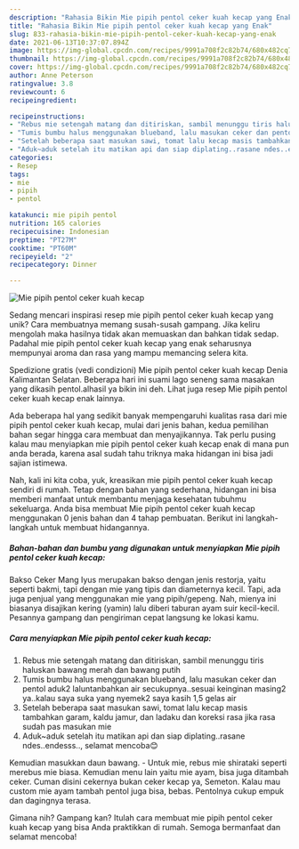 ```yaml
---
description: "Rahasia Bikin Mie pipih pentol ceker kuah kecap yang Enak"
title: "Rahasia Bikin Mie pipih pentol ceker kuah kecap yang Enak"
slug: 833-rahasia-bikin-mie-pipih-pentol-ceker-kuah-kecap-yang-enak
date: 2021-06-13T10:37:07.894Z
image: https://img-global.cpcdn.com/recipes/9991a708f2c82b74/680x482cq70/mie-pipih-pentol-ceker-kuah-kecap-foto-resep-utama.jpg
thumbnail: https://img-global.cpcdn.com/recipes/9991a708f2c82b74/680x482cq70/mie-pipih-pentol-ceker-kuah-kecap-foto-resep-utama.jpg
cover: https://img-global.cpcdn.com/recipes/9991a708f2c82b74/680x482cq70/mie-pipih-pentol-ceker-kuah-kecap-foto-resep-utama.jpg
author: Anne Peterson
ratingvalue: 3.8
reviewcount: 6
recipeingredient:

recipeinstructions:
- "Rebus mie setengah matang dan ditiriskan, sambil menunggu tiris haluskan bawang merah dan bawang putih"
- "Tumis bumbu halus menggunakan blueband, lalu masukan ceker dan pentol aduk2 laluntanbahkan air secukupnya..sesuai keinginan masing2 ya..kalau saya suka yang nyemek2 saya kasih 1,5 gelas air"
- "Setelah beberapa saat masukan sawi, tomat lalu kecap masis tambahkan garam, kaldu jamur, dan ladaku dan koreksi rasa jika rasa sudah pas masukan mie"
- "Aduk~aduk setelah itu matikan api dan siap diplating..rasane ndes..endesss.., selamat mencoba😊"
categories:
- Resep
tags:
- mie
- pipih
- pentol

katakunci: mie pipih pentol 
nutrition: 165 calories
recipecuisine: Indonesian
preptime: "PT27M"
cooktime: "PT60M"
recipeyield: "2"
recipecategory: Dinner

---
```



![Mie pipih pentol ceker kuah kecap](https://img-global.cpcdn.com/recipes/9991a708f2c82b74/680x482cq70/mie-pipih-pentol-ceker-kuah-kecap-foto-resep-utama.jpg)

Sedang mencari inspirasi resep mie pipih pentol ceker kuah kecap yang unik? Cara membuatnya memang susah-susah gampang. Jika keliru mengolah maka hasilnya tidak akan memuaskan dan bahkan tidak sedap. Padahal mie pipih pentol ceker kuah kecap yang enak seharusnya mempunyai aroma dan rasa yang mampu memancing selera kita.

Spedizione gratis (vedi condizioni) Mie pipih pentol ceker kuah kecap Denia Kalimantan Selatan. Beberapa hari ini suami lago seneng sama masakan yang dikasih pentol.alhasil ya bikin ini deh. Lihat juga resep Mie pipih pentol ceker kuah kecap enak lainnya.

Ada beberapa hal yang sedikit banyak mempengaruhi kualitas rasa dari mie pipih pentol ceker kuah kecap, mulai dari jenis bahan, kedua pemilihan bahan segar hingga cara membuat dan menyajikannya. Tak perlu pusing kalau mau menyiapkan mie pipih pentol ceker kuah kecap enak di mana pun anda berada, karena asal sudah tahu triknya maka hidangan ini bisa jadi sajian istimewa.


Nah, kali ini kita coba, yuk, kreasikan mie pipih pentol ceker kuah kecap sendiri di rumah. Tetap dengan bahan yang sederhana, hidangan ini bisa memberi manfaat untuk membantu menjaga kesehatan tubuhmu sekeluarga. Anda bisa membuat Mie pipih pentol ceker kuah kecap menggunakan 0 jenis bahan dan 4 tahap pembuatan. Berikut ini langkah-langkah untuk membuat hidangannya.

<!--inarticleads1-->

##### Bahan-bahan dan bumbu yang digunakan untuk menyiapkan Mie pipih pentol ceker kuah kecap:



Bakso Ceker Mang Iyus merupakan bakso dengan jenis restorja, yaitu seperti bakmi, tapi dengan mie yang tipis dan diameternya kecil. Tapi, ada juga penjual yang menggunakan mie yang pipih/gepeng. Nah, mienya ini biasanya disajikan kering (yamin) lalu diberi taburan ayam suir kecil-kecil. Pesannya gampang dan pengiriman cepat langsung ke lokasi kamu. 

<!--inarticleads2-->

##### Cara menyiapkan Mie pipih pentol ceker kuah kecap:

1. Rebus mie setengah matang dan ditiriskan, sambil menunggu tiris haluskan bawang merah dan bawang putih
1. Tumis bumbu halus menggunakan blueband, lalu masukan ceker dan pentol aduk2 laluntanbahkan air secukupnya..sesuai keinginan masing2 ya..kalau saya suka yang nyemek2 saya kasih 1,5 gelas air
1. Setelah beberapa saat masukan sawi, tomat lalu kecap masis tambahkan garam, kaldu jamur, dan ladaku dan koreksi rasa jika rasa sudah pas masukan mie
1. Aduk~aduk setelah itu matikan api dan siap diplating..rasane ndes..endesss.., selamat mencoba😊


Kemudian masukkan daun bawang. - Untuk mie, rebus mie shirataki seperti merebus mie biasa. Kemudian menu lain yaitu mie ayam, bisa juga ditambah ceker. Cuman disini cekernya bukan ceker kecap ya, Semeton. Kalau mau custom mie ayam tambah pentol juga bisa, bebas. Pentolnya cukup empuk dan dagingnya terasa. 

Gimana nih? Gampang kan? Itulah cara membuat mie pipih pentol ceker kuah kecap yang bisa Anda praktikkan di rumah. Semoga bermanfaat dan selamat mencoba!
